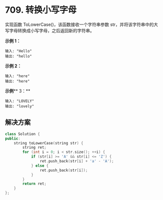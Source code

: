 # 709. 转换小写字母

实现函数 ToLowerCase()，该函数接收一个字符串参数 str，并将该字符串中的大写字母转换成小写字母，之后返回新的字符串。

 

**示例 1：**

```
输入: "Hello"
输出: "hello"
```

**示例 2：**

```
输入: "here"
输出: "here"
```

**示例**** 3：**

```
输入: "LOVELY"
输出: "lovely"
```

## 解决方案

```c++
class Solution {
public:
    string toLowerCase(string str) {
        string ret;
        for (int i = 0; i < str.size(); ++i) {
            if (str[i] >= 'A' && str[i] <= 'Z') {
                ret.push_back(str[i] + 'a' - 'A');
            } else {
                ret.push_back(str[i]);
            }
        }
        return ret;
    }
};
```

